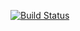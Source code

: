 [![Build Status](https://travis-ci.com/adotando-pet/adotantopet-api.svg?token=GCW7CovSqSy9qZ2hqpEs&branch=master)](https://travis-ci.com/adotando-pet/adotantopet-api)
